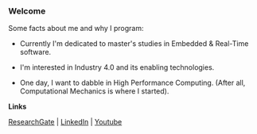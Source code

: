 ### Welcome

Some facts about me and why I program:

- Currently I'm dedicated to master's studies in Embedded & Real-Time software. 

- I'm interested in Industry 4.0 and its enabling technologies.

- One day, I want to dabble in High Performance Computing. (After all, Computational Mechanics is where I started).

**Links** 

[ResearchGate](https://www.researchgate.net/profile/Lino-Mediavilla-Ponce-2) | [LinkedIn](https://www.linkedin.com/in/lino-mp/) | [Youtube](https://www.youtube.com/channel/UCZkV9Lik6CgCtiTS2hb3y-g)
